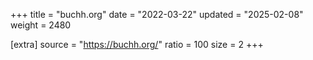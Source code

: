 +++
title = "buchh.org"
date = "2022-03-22"
updated = "2025-02-08"
weight = 2480

[extra]
source = "https://buchh.org/"
ratio = 100
size = 2
+++

